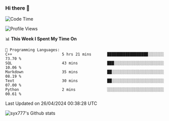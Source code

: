 ### Hi there 👋

<!--
**syx777/syx777** is a ✨ _special_ ✨ repository because its `README.md` (this file) appears on your GitHub profile.

Here are some ideas to get you started:

- 🔭 I’m currently working on ...
- 🌱 I’m currently learning ...
- 👯 I’m looking to collaborate on ...
- 🤔 I’m looking for help with ...
- 💬 Ask me about ...
- 📫 How to reach me: ...
- 😄 Pronouns: ...
- ⚡ Fun fact: ...
-->
<!--START_SECTION:waka-->
![Code Time](http://img.shields.io/badge/Code%20Time-64%20hrs%2010%20mins-blue)

![Profile Views](http://img.shields.io/badge/Profile%20Views-0-blue)

📊 **This Week I Spent My Time On** 

```text
💬 Programming Languages: 
C++                      5 hrs 21 mins       ██████████████████░░░░░░░   73.70 % 
SQL                      43 mins             ███░░░░░░░░░░░░░░░░░░░░░░   10.06 % 
Markdown                 35 mins             ██░░░░░░░░░░░░░░░░░░░░░░░   08.19 % 
Text                     30 mins             ██░░░░░░░░░░░░░░░░░░░░░░░   07.00 % 
Python                   2 mins              ░░░░░░░░░░░░░░░░░░░░░░░░░   00.61 % 
```


 Last Updated on 26/04/2024 00:38:28 UTC
<!--END_SECTION:waka-->

![syx777's Github stats](https://github-readme-stats.vercel.app/api?username=syx777&show_icons=true)

